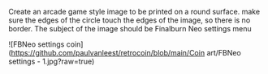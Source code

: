 Create an arcade game style image to be printed on a round surface. make sure the edges of the circle touch the edges of the image, so there is no border. The subject of the image should be Finalburn Neo settings menu

![FBNeo settings coin](https://github.com/paulvanleest/retrocoin/blob/main/Coin art/FBNeo settings - 1.jpg?raw=true)
